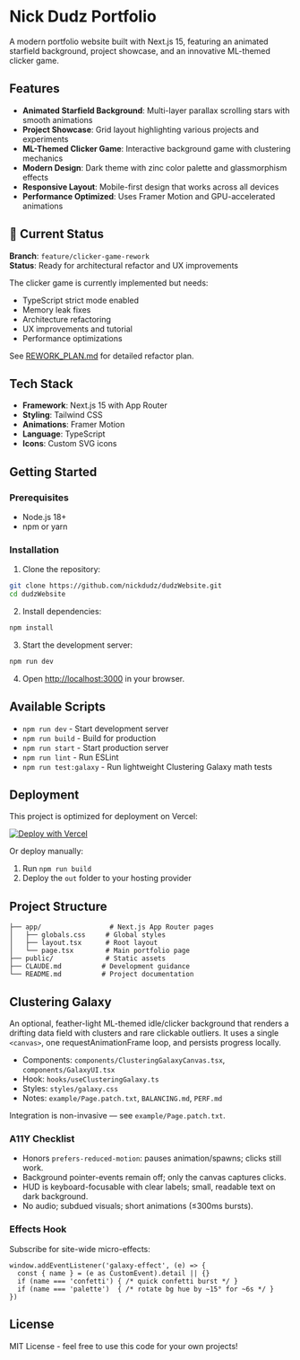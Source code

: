 # Nick Dudz Portfolio

A modern portfolio website built with Next.js 15, featuring an animated starfield background, project showcase, and an innovative ML-themed clicker game.

## Features

- **Animated Starfield Background**: Multi-layer parallax scrolling stars with smooth animations
- **Project Showcase**: Grid layout highlighting various projects and experiments
- **ML-Themed Clicker Game**: Interactive background game with clustering mechanics
- **Modern Design**: Dark theme with zinc color palette and glassmorphism effects
- **Responsive Layout**: Mobile-first design that works across all devices
- **Performance Optimized**: Uses Framer Motion and GPU-accelerated animations

## 🚧 Current Status

**Branch**: `feature/clicker-game-rework`  
**Status**: Ready for architectural refactor and UX improvements

The clicker game is currently implemented but needs:
- TypeScript strict mode enabled
- Memory leak fixes
- Architecture refactoring
- UX improvements and tutorial
- Performance optimizations

See [REWORK_PLAN.md](./REWORK_PLAN.md) for detailed refactor plan.

## Tech Stack

- **Framework**: Next.js 15 with App Router
- **Styling**: Tailwind CSS
- **Animations**: Framer Motion
- **Language**: TypeScript
- **Icons**: Custom SVG icons

## Getting Started

### Prerequisites

- Node.js 18+
- npm or yarn

### Installation

1. Clone the repository:
```bash
git clone https://github.com/nickdudz/dudzWebsite.git
cd dudzWebsite
```

2. Install dependencies:
```bash
npm install
```

3. Start the development server:
```bash
npm run dev
```

4. Open [http://localhost:3000](http://localhost:3000) in your browser.

## Available Scripts

- `npm run dev` - Start development server
- `npm run build` - Build for production
- `npm run start` - Start production server
- `npm run lint` - Run ESLint
- `npm run test:galaxy` - Run lightweight Clustering Galaxy math tests

## Deployment

This project is optimized for deployment on Vercel:

[![Deploy with Vercel](https://vercel.com/button)](https://vercel.com/new/clone?repository-url=https://github.com/nickdudz/dudzWebsite)

Or deploy manually:
1. Run `npm run build`
2. Deploy the `out` folder to your hosting provider

## Project Structure

```
├── app/                 # Next.js App Router pages
│   ├── globals.css     # Global styles
│   ├── layout.tsx      # Root layout
│   └── page.tsx        # Main portfolio page
├── public/             # Static assets
├── CLAUDE.md          # Development guidance
└── README.md          # Project documentation
```

## Clustering Galaxy

An optional, feather-light ML-themed idle/clicker background that renders a drifting data field with clusters and rare clickable outliers. It uses a single `<canvas>`, one requestAnimationFrame loop, and persists progress locally.

- Components: `components/ClusteringGalaxyCanvas.tsx`, `components/GalaxyUI.tsx`
- Hook: `hooks/useClusteringGalaxy.ts`
- Styles: `styles/galaxy.css`
- Notes: `example/Page.patch.txt`, `BALANCING.md`, `PERF.md`

Integration is non-invasive — see `example/Page.patch.txt`.

### A11Y Checklist

- Honors `prefers-reduced-motion`: pauses animation/spawns; clicks still work.
- Background pointer-events remain off; only the canvas captures clicks.
- HUD is keyboard-focusable with clear labels; small, readable text on dark background.
- No audio; subdued visuals; short animations (≤300ms bursts).

### Effects Hook

Subscribe for site-wide micro-effects:

```
window.addEventListener('galaxy-effect', (e) => {
  const { name } = (e as CustomEvent).detail || {}
  if (name === 'confetti') { /* quick confetti burst */ }
  if (name === 'palette')  { /* rotate bg hue by ~15° for ~6s */ }
})
```


## License

MIT License - feel free to use this code for your own projects!
